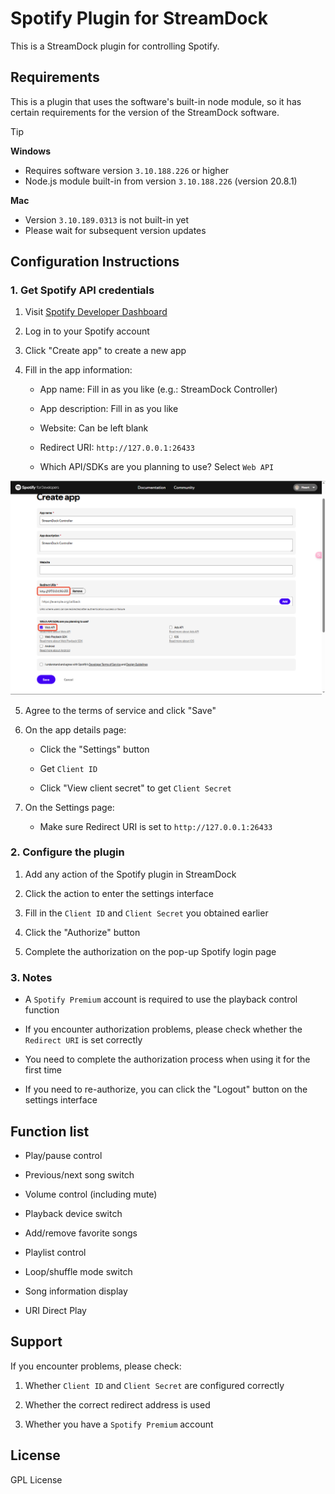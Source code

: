 # Spotify Plugin for StreamDock

This is a StreamDock plugin for controlling Spotify.

## Requirements

This is a plugin that uses the software's built-in node module, so it has certain requirements for the version of the StreamDock software.

> [!TIP]
> **Windows**
> - Requires software version `3.10.188.226` or higher
> - Node.js module built-in from version `3.10.188.226` (version 20.8.1)
>
> **Mac**
> - Version `3.10.189.0313` is not built-in yet
> - Please wait for subsequent version updates

## Configuration Instructions

### 1. Get Spotify API credentials

1. Visit [Spotify Developer Dashboard](https://developer.spotify.com/dashboard)

2. Log in to your Spotify account

3. Click "Create app" to create a new app

4. Fill in the app information:

   - App name: Fill in as you like (e.g.: StreamDock Controller)

   - App description: Fill in as you like

   - Website: Can be left blank

   - Redirect URI: `http://127.0.0.1:26433`

   - Which API/SDKs are you planning to use? Select `Web API`

<img src="./demo.png">

5. Agree to the terms of service and click "Save"

6. On the app details page:

   - Click the "Settings" button

   - Get `Client ID`

   - Click "View client secret" to get `Client Secret`

7. On the Settings page:

   - Make sure Redirect URI is set to `http://127.0.0.1:26433`

### 2. Configure the plugin

1. Add any action of the Spotify plugin in StreamDock

2. Click the action to enter the settings interface

3. Fill in the `Client ID` and `Client Secret` you obtained earlier

4. Click the "Authorize" button

5. Complete the authorization on the pop-up Spotify login page

### 3. Notes

   - A `Spotify Premium` account is required to use the playback control function

   - If you encounter authorization problems, please check whether the `Redirect URI` is set correctly

   - You need to complete the authorization process when using it for the first time

   - If you need to re-authorize, you can click the "Logout" button on the settings interface

## Function list

   - Play/pause control

   - Previous/next song switch

   - Volume control (including mute)

   - Playback device switch

   - Add/remove favorite songs

   - Playlist control

   - Loop/shuffle mode switch

   - Song information display

   - URI Direct Play

## Support

If you encounter problems, please check:

1. Whether `Client ID` and `Client Secret` are configured correctly

2. Whether the correct redirect address is used

3. Whether you have a `Spotify Premium` account

## License

GPL License
